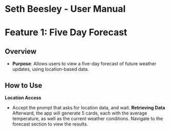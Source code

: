 # Seth Beesley - User Manual
# Feature 1: Five Day Forecast

## Overview
- **Purpose**: Allows users to view a five-day forecast of future weather updates, using location-based data.

## How to Use
**Location Access**
- Accept the prompt that asks for location data, and wait.
**Retrieving Data**
Afterward, the app will generate 5 cards, each with the average temperature, as well as the current weather conditions. Navigate to the forecast section to view the results.